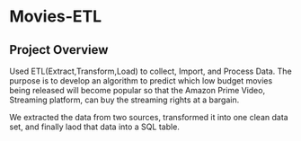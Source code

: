 # Movies-ETL
## Project Overview
Used ETL(Extract,Transform,Load) to collect, Import, and Process Data.
The purpose is to develop an algorithm to predict which low budget movies being released will become popular so that the Amazon Prime Video, Streaming platform, can buy the streaming rights at a bargain.

We extracted the data from two sources, transformed it into one clean data set, and finally laod that data into a SQL table.

